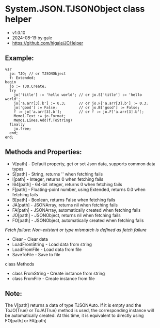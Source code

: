 ﻿# System.JSON.TJSONObject class helper
- v1.0.10
- 2024-08-19  by gale
- https://github.com/higale/JOHelper

## Example:
    var
      jo: TJO; // or TJSONObject
      f: Extended;
    begin
      jo := TJO.Create;
      try
        jo['title'] := 'hello world'; // or jo.S['title'] := 'hello world';
        jo['a.arr[3].b'] := 0.3;      // or jo.F['a.arr[3].b'] := 0.3;
        jo['good'] := False;          // or jo.B['good'] := False;
        f := jo['a.arr[3].b'];        // or f := jo.F['a.arr[3].b'];
        Memo1.Text := jo.Format;
        Memo1.Lines.Add(f.ToString)
      finally
        jo.free;
      end;
    end;

## Methods and Properties:
- V[path]   - Default property, get or set Json data, supports common data types
- S[path]   - String, returns '' when fetching fails
- I[path]   - Integer, returns 0 when fetching fails
- I64[path] - 64-bit integer, returns 0 when fetching fails
- F[path]   - Floating-point number, using Extended, returns 0.0 when fetching fails
- B[path]   - Boolean, returns False when fetching fails
- JA[path]  - JSONArray, returns nil when fetching fails
- FA[path]  - JSONArray, automatically created when fetching fails
- JO[path]  - JSONObject, returns nil when fetching fails
- FO[path]  - JSONObject, automatically created when fetching fails

*Fetch failure: Non-existent or type mismatch is defined as fetch failure*

- Clear          - Clear data
- LoadFromString - Load data from string
- LoadFromFile   - Load data from file
- SaveToFile     - Save to file

class Methods
- class FromString - Create instance from string
- class FromFile   - Create instance from file

## Note:
  The V[path] returns a data of type TJSONAuto. If it is empty and the ToJO(True) or ToJA(True) method is used,
  the corresponding instance will be automatically created. At this time, it is equivalent to directly using FO[path] or FA[path]


